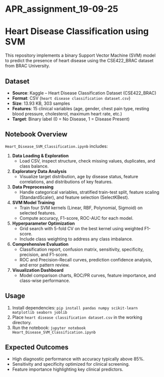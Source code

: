 # APR_assignment_19-09-25

# Heart Disease Classification using SVM

This repository implements a binary Support Vector Machine (SVM) model to predict the presence of heart disease using the CSE422_BRAC dataset from BRAC University.

## Dataset

- **Source**: Kaggle – Heart Disease Classification Dataset (CSE422_BRAC)
- **Format**: CSV (`heart disease classification dataset.csv`)
- **Size**: 13.93 KB, 303 samples
- **Features**: 15 clinical variables (age, gender, chest pain type, resting blood pressure, cholesterol, maximum heart rate, etc.)
- **Target**: Binary label (0 = No Disease, 1 = Disease Present)


## Notebook Overview

`Heart_Disease_SVM_Classification.ipynb` includes:

1. **Data Loading \& Exploration**
    - Load CSV, inspect structure, check missing values, duplicates, and class balance.
2. **Exploratory Data Analysis**
    - Visualize target distribution, age by disease status, feature correlations, and distributions of key features.
3. **Data Preprocessing**
    - Handle categorical variables, stratified train-test split, feature scaling (StandardScaler), and feature selection (SelectKBest).
4. **SVM Model Training**
    - Train four SVM kernels (Linear, RBF, Polynomial, Sigmoid) on selected features.
    - Compute accuracy, F1-score, ROC-AUC for each model.
5. **Hyperparameter Optimization**
    - Grid search with 5-fold CV on the best kernel using weighted F1-score.
    - Include class weighting to address any class imbalance.
6. **Comprehensive Evaluation**
    - Classification report, confusion matrix, sensitivity, specificity, precision, and F1-score.
    - ROC and Precision-Recall curves, prediction confidence analysis, and error pattern review.
7. **Visualization Dashboard**
    - Model comparison charts, ROC/PR curves, feature importance, and class-wise performance.


## Usage

1. Install dependencies:
`pip install pandas numpy scikit-learn matplotlib seaborn joblib`
2. Place `heart disease classification dataset.csv` in the working directory.
3. Run the notebook:
`jupyter notebook Heart_Disease_SVM_Classification.ipynb`


## Expected Outcomes

- High diagnostic performance with accuracy typically above 85%.
- Sensitivity and specificity optimized for clinical screening.
- Feature importance highlighting key clinical predictors.

